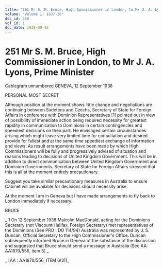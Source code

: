 ```yaml
---
title: "251 Mr S. M. Bruce, High Commissioner in London, to Mr J. A. Lyons, Prime Minister"
volume: "Volume 1: 1937-38"
doc_id: 250
vol_id: 1
doc_date: 1938-09-12
---
```


# 251 Mr S. M. Bruce, High Commissioner in London, to Mr J. A. Lyons, Prime Minister

Cablegram unnumbered GENEVA, 12 September 1938

PERSONAL MOST SECRET

Although position at the moment shows little change and negotiations are continuing between Sudetens and Czechs, Secretary of State for Foreign Affairs in conference with Dominion Representatives [1] pointed out in view of possibility of immediate action being required necessity for greatest rapidity in communication to Dominions in certain contingencies and speediest decisions on their part. He envisaged certain circumstances arising which might leave very limited time for consultation and desired provide for fullest and at the same time speediest exchange of information and views. As result arrangements have been made by which High Commissioners will be fully and progressively advised of situation and reasons leading to decisions of United Kingdom Government. This will be in addition to direct communication between United Kingdom Government and Dominion Governments. Secretary of State for Foreign Affairs stressed that this is all at the moment entirely precautionary.

Suggest you take similar precautionary measures in Australia to ensure Cabinet will be available for decisions should necessity arise.

At the moment I am in Geneva but I have made arrangements to fly back to London immediately if necessary.

BRUCE

_ 1 On 12 September 1938 Malcolm MacDonald, acting for the Dominions Secretary (not Viscount Halifax, Foreign Secretary) met representatives of the Dominions (See PRO : DO 114/94) Australia was represented by J. S. Duncan, Official Secretary to the High Commissioner's Office. Duncan subsequently informed Bruce in Geneva of the substance of the discussion and suggested that Bruce should send a message to Australia (See AA: AA1970/559, item 5)._

_ [AA : AA1970/556, ITEM 6(2)]_
